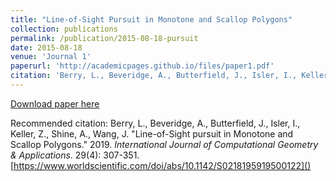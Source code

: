 ```yaml
---
title: "Line-of-Sight Pursuit in Monotone and Scallop Polygons"
collection: publications
permalink: /publication/2015-08-18-pursuit
date: 2015-08-18
venue: 'Journal 1'
paperurl: 'http://academicpages.github.io/files/paper1.pdf'
citation: 'Berry, L., Beveridge, A., Butterfield, J., Isler, I., Keller, Z., Shine, A., Wang, J. &quot;Line-of-site pursuit in monotone and scallop polygons.&quot; 2019. <i>International Journal of Computational Geometry &amp; Applications</i>. 29(4): 307-351.'
---
```


[Download paper here](https://www.worldscientific.com/doi/abs/10.1142/S0218195919500122)

Recommended citation: Berry, L., Beveridge, A., Butterfield, J., Isler, I., Keller, Z., Shine, A., Wang, J. "Line-of-Sight pursuit in Monotone and Scallop Polygons." 2019. <i>International Journal of Computational Geometry &amp; Applications</i>. 29(4): 307-351. [https://www.worldscientific.com/doi/abs/10.1142/S0218195919500122]()
